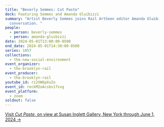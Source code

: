 ```yaml
---
title: "Beverly Semmes: Cut Paste"
deck: Featuring Semmes and Amanda Gluibizzi
summary: "Artist Beverly Semmes joins Rail ArtSeen editor Amanda Gluibizzi for a
  conversation. "
people:
  - person: beverly-semmes
  - person: amanda-gluibizzi
date: 2024-05-01T13:00:00-0500
end_date: 2024-05-01T14:30:00-0500
series: 1057
collections:
  - the-new-social-environment
event_organizer:
  - the-brooklyn-rail
event_producer:
  - the-brooklyn-rail
youtube_id: ri2VW6pXuIo
event_id: reckM2oAcsbv1fxvg
event_platform:
  - zoom
soldout: false
---
```

[V﻿isit *Cut Paste*, on view at Susan Inglett Gallery, New York through June 1, 2024 →](https://www.inglettgallery.com/exhibitions/)